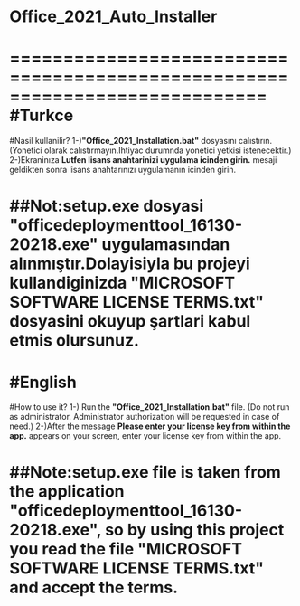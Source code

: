 # Office_2021_Auto_Installer
============================================================================
#Turkce
============================================================================
#Nasil kullanilir?
1-)**"Office_2021_Installation.bat"** dosyasını calıstırın.(Yonetici olarak calıstırmayın.Ihtiyac durumnda yonetici yetkisi istenecektir.)
2-)Ekraninıza **Lutfen lisans anahtarinizi uygulama icinden girin.** mesaji geldikten sonra lisans anahtarınızı uygulamanın icinden girin.

##Not:**setup.exe** dosyasi "officedeploymenttool_16130-20218.exe" uygulamasından alınmıştır.Dolayisiyla bu projeyi kullandiginizda "MICROSOFT SOFTWARE LICENSE TERMS.txt" dosyasini okuyup şartlari kabul etmis olursunuz.
============================================================================
#English
============================================================================
#How to use it?
1-) Run the **"Office_2021_Installation.bat"** file. (Do not run as administrator. Administrator authorization will be requested in case of need.)
2-)After the message **Please enter your license key from within the app.** appears on your screen, enter your license key from within the app.

##Note:**setup.exe** file is taken from the application "officedeploymenttool_16130-20218.exe", so by using this project you read the file "MICROSOFT SOFTWARE LICENSE TERMS.txt" and accept the terms.
============================================================================
